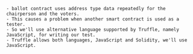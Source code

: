 	- ballot contract uses address type data repeatedly for the chairperson and the voters.
	- This causes a problem when another smart contract is used as a tester. 
	- So we'll use alternative language supported by Truffle, namely JavaScript, for writing our test.
	- Truffle allows both languages, JavaScript and Solidity, we'll use JavaScript. 
